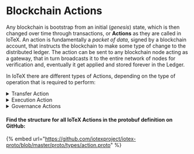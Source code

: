# Blockchain Actions

Any blockchain is bootstrap from an initial (_genesis_) state, which is then changed over time through transactions, or **Actions** as they are called in IoTeX. An action is fundamentally a _packet of data_, signed by a blockchain account, that instructs the blockchain to make some type of change to the distributed ledger. The action can be sent to any blockchain node acting as a gateway, that in turn broadcasts it to the entire network of nodes for verification and, eventually it get applied and stored forever in the Ledger.

In IoTeX there are different types of Actions, depending on the type of operation that is required to perform:

<details>

<summary>Transfer Action</summary>

A transfer is an action initiated by an account, intended to _transfer_ a certain amount of IOTX tokens owned by that account (_sender_) into another account (_recipient_).

</details>

<details>

<summary>Execution Action</summary>

An execution is an action initiated by an account, intended to run the code associated with a smart contract account.

</details>

<details>

<summary>Governance Actions</summary>

Governance actions are low level actions between an account and the blockchain itself, intended to manage the voting mechanism, delegate registrations and rewards.

* **GrantReward** is the action initiated by the blockchain, to grant either block or epoch reward to a delegate
* **ClaimFromRewardingFund** is the action initiated by an account to claim delegate reward from the granted rewards fund
* **DepositToRewardingFund** is the action initiated by the blockchain to deposit a delegate reward to the rewarding fund
* **CandidateRegister** is the action to register a candidate
* **CandidateUpdate** is the action to update a candidate data
* **CreateStake** defines the action of stake creation
* **Restake** defines the action of stake again with different options
* **DepositToStake** defines the action of stake add deposit
* **TransferStake** defines the action of transfering stake ownership to another account
* **Unstake** defines the action of unstake
* **WithdrawStake** defines the action of stake withdraw

</details>

#### Find the structure for all IoTeX Actions in the protobuf definition on GitHub:

{% embed url="https://github.com/iotexproject/iotex-proto/blob/master/proto/types/action.proto" %}
